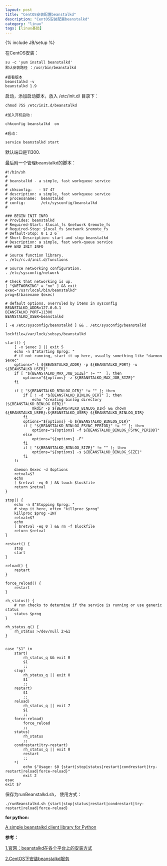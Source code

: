 ```yaml
---
layout: post
title: "CentOS安装配置beanstalkd"
description: "CentOS安装配置beanstalkd"
category: "linux"
tags: [linux基础]
---
```

{% include JB/setup %}

<p>在CentOS安装：</p>

<pre><code>su -c 'yum install beanstalkd'
默认安装路径 ：/usr/bin/beanstalkd

#查看版本
beanstalkd -v
beanstalkd 1.9 
</code></pre>

<p>启动，添加启动脚本，放入 /etc/init.d/ 目录下：</p>

<pre><code>chmod 755 /etc/init.d/beanstalkd 

#加入开机启动：

chkconfig beanstalkd  on

#启动：

service beanstalkd start 
</code></pre>

<p>默认端口是11300.</p>

<!--more-->

<p>最后附一个管理beanstalkd的脚本：</p>

<pre><code>#!/bin/sh
#
# beanstalkd - a simple, fast workqueue service
#
# chkconfig:   - 57 47
# description: a simple, fast workqueue service
# processname:  beanstalkd
# config:       /etc/sysconfig/beanstalkd
#              

### BEGIN INIT INFO
# Provides: beanstalkd
# Required-Start: $local_fs $network $remote_fs
# Required-Stop: $local_fs $network $remote_fs
# Default-Stop: 0 1 2 6
# Short-Description: start and stop beanstalkd
# Description: a simple, fast work-queue service
### END INIT INFO

# Source function library.
. /etc/rc.d/init.d/functions

# Source networking configuration.
. /etc/sysconfig/network

# Check that networking is up.
[ "$NETWORKING" = "no" ] &amp;&amp; exit
exec="/usr/local/bin/beanstalkd"
prog=$(basename $exec)

# default options, overruled by items in sysconfig
BEANSTALKD_ADDR=127.0.0.1
BEANSTALKD_PORT=11300
BEANSTALKD_USER=beanstalkd

[ -e /etc/sysconfig/beanstalkd ] &amp;&amp; . /etc/sysconfig/beanstalkd

lockfile=/var/lock/subsys/beanstalkd

start() {
    [ -x $exec ] || exit 5
    echo -n $"Starting $prog: "
    # if not running, start it up here, usually something like "daemon $exec"
    options="-l ${BEANSTALKD_ADDR} -p ${BEANSTALKD_PORT} -u ${BEANSTALKD_USER}"
    if [ "${BEANSTALKD_MAX_JOB_SIZE}" != ""  ]; then
        options="${options} -z ${BEANSTALKD_MAX_JOB_SIZE}"
    fi

    if [ "${BEANSTALKD_BINLOG_DIR}" != "" ]; then
        if [ ! -d "${BEANSTALKD_BINLOG_DIR}" ]; then
            echo "Creating binlog directory (${BEANSTALKD_BINLOG_DIR})"
            mkdir -p ${BEANSTALKD_BINLOG_DIR} &amp;&amp; chown ${BEANSTALKD_USER}:${BEANSTALKD_USER} ${BEANSTALKD_BINLOG_DIR}
        fi
        options="${options} -b ${BEANSTALKD_BINLOG_DIR}"
        if [ "${BEANSTALKD_BINLOG_FSYNC_PERIOD}" != "" ]; then
            options="${options} -f ${BEANSTALKD_BINLOG_FSYNC_PERIOD}"
        else
            options="${options} -F"
        fi
        if [ "${BEANSTALKD_BINLOG_SIZE}" != "" ]; then
            options="${options} -s ${BEANSTALKD_BINLOG_SIZE}"
        fi
    fi

    daemon $exec -d $options
    retval=$?
    echo
    [ $retval -eq 0 ] &amp;&amp; touch $lockfile
    return $retval
}

stop() {
    echo -n $"Stopping $prog: "
    # stop it here, often "killproc $prog"
    killproc $prog -INT
    retval=$?
    echo
    [ $retval -eq 0 ] &amp;&amp; rm -f $lockfile
    return $retval
}

restart() {
    stop
    start
}

reload() {
    restart
}

force_reload() {
    restart
}

rh_status() {
    # run checks to determine if the service is running or use generic status
    status $prog
}

rh_status_q() {
    rh_status &gt;/dev/null 2&gt;&amp;1
}


case "$1" in
    start)
        rh_status_q &amp;&amp; exit 0
        $1
        ;;
    stop)
        rh_status_q || exit 0
        $1
        ;;
    restart)
        $1
        ;;
    reload)
        rh_status_q || exit 7
        $1
        ;;
    force-reload)
        force_reload
        ;;
    status)
        rh_status
        ;;
    condrestart|try-restart)
        rh_status_q || exit 0
        restart
        ;;
    *)
        echo $"Usage: $0 {start|stop|status|restart|condrestart|try-restart|reload|force-reload}"
        exit 2
esac
exit $?
</code></pre>

<p>保存为runBeanstalkd.sh， 使用方式：</p>

<pre><code>./runBeanstalkd.sh {start|stop|status|restart|condrestart|try-restart|reload|force-reload}
</code></pre>

<p><strong>for python:</strong></p>

<p><a href="https://github.com/earl/beanstalkc">A simple beanstalkd client library for Python</a></p>

<p><strong>参考：</strong></p>

<p><a href="http://kr.github.io/beanstalkd/download.html">1.官网：beanstalkd在各个平台上的安装方式</a></p>

<p><a href="http://my.oschina.net/jsk/blog/77652">2.CentOS下安装beanstalkd服务</a></p>
